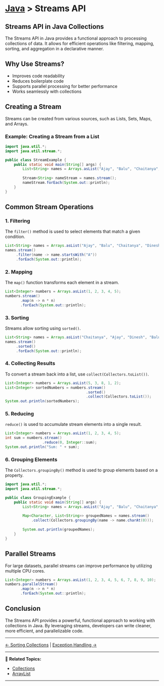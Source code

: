 # [Java](../) > Streams API

## Streams API in Java Collections

The Streams API in Java provides a functional approach to processing collections of data. It allows for efficient operations like filtering, mapping, sorting, and aggregation in a declarative manner.

## Why Use Streams?

- Improves code readability
- Reduces boilerplate code
- Supports parallel processing for better performance
- Works seamlessly with collections

## Creating a Stream

Streams can be created from various sources, such as Lists, Sets, Maps, and Arrays.

### Example: Creating a Stream from a List

```java
import java.util.*;
import java.util.stream.*;

public class StreamExample {
    public static void main(String[] args) {
        List<String> names = Arrays.asList("Ajay", "Balu", "Chaitanya", "Dinesh");
        
        Stream<String> nameStream = names.stream();
        nameStream.forEach(System.out::println);
    }
}
```

## Common Stream Operations

### 1. Filtering

The `filter()` method is used to select elements that match a given condition.

```java
List<String> names = Arrays.asList("Ajay", "Balu", "Chaitanya", "Dinesh");
names.stream()
     .filter(name -> name.startsWith("A"))
     .forEach(System.out::println);
```

### 2. Mapping

The `map()` function transforms each element in a stream.

```java
List<Integer> numbers = Arrays.asList(1, 2, 3, 4, 5);
numbers.stream()
       .map(n -> n * n)
       .forEach(System.out::println);
```

### 3. Sorting

Streams allow sorting using `sorted()`.

```java
List<String> names = Arrays.asList("Chaitanya", "Ajay", "Dinesh", "Balu");
names.stream()
     .sorted()
     .forEach(System.out::println);
```

### 4. Collecting Results

To convert a stream back into a list, use `collect(Collectors.toList())`.

```java
List<Integer> numbers = Arrays.asList(5, 3, 8, 1, 2);
List<Integer> sortedNumbers = numbers.stream()
                                     .sorted()
                                     .collect(Collectors.toList());
System.out.println(sortedNumbers);
```

### 5. Reducing

`reduce()` is used to accumulate stream elements into a single result.

```java
List<Integer> numbers = Arrays.asList(1, 2, 3, 4, 5);
int sum = numbers.stream()
                 .reduce(0, Integer::sum);
System.out.println("Sum: " + sum);
```

### 6. Grouping Elements

The `Collectors.groupingBy()` method is used to group elements based on a property.

```java
import java.util.*;
import java.util.stream.*;

public class GroupingExample {
    public static void main(String[] args) {
        List<String> names = Arrays.asList("Ajay", "Balu", "Chaitanya", "Dinesh", "Arjun", "Bhaskar");
        
        Map<Character, List<String>> groupedNames = names.stream()
            .collect(Collectors.groupingBy(name -> name.charAt(0)));
        
        System.out.println(groupedNames);
    }
}
```

## Parallel Streams

For large datasets, parallel streams can improve performance by utilizing multiple CPU cores.

```java
List<Integer> numbers = Arrays.asList(1, 2, 3, 4, 5, 6, 7, 8, 9, 10);
numbers.parallelStream()
       .map(n -> n * n)
       .forEach(System.out::println);
```

## Conclusion

The Streams API provides a powerful, functional approach to working with collections in Java. By leveraging streams, developers can write cleaner, more efficient, and parallelizable code.

---

[← Sorting Collections](../sorting) | [Exception Handling →](../exception-handling)


---

🔗 **Related Topics:**
- [Collections](../collections/)
- [ArrayList](../arraylist)

---